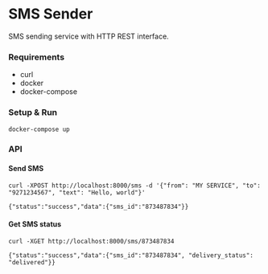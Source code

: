 # SMS Sender
SMS sending service with HTTP REST interface.

### Requirements
  * curl
  * docker
  * docker-compose

### Setup & Run
    docker-compose up

### API

#### Send SMS
    curl -XPOST http://localhost:8000/sms -d '{"from": "MY SERVICE", "to": "9271234567", "text": "Hello, world"}'

    {"status":"success","data":{"sms_id":"873487834"}}

#### Get SMS status
    curl -XGET http://localhost:8000/sms/873487834

    {"status":"success","data":{"sms_id":"873487834", "delivery_status": "delivered"}}
